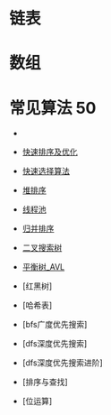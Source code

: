 # 链表
# 数组

# 常见算法 50

* 




* [快速排序及优化](./quickSort.py)
* [快速选择算法](./quickSelect.py)
* [堆排序](./headSort.py)
* [线程池]()
* [归并排序](./mergeSort.py)
* [二叉搜索树](./binarySearchTree.py)
* [平衡树_AVL](./AVL.py)
* [红黑树]
* [哈希表]
* [bfs广度优先搜索]
* [dfs深度优先搜索]
* [dfs深度优先搜索进阶]
* [排序与查找]
* [位运算]